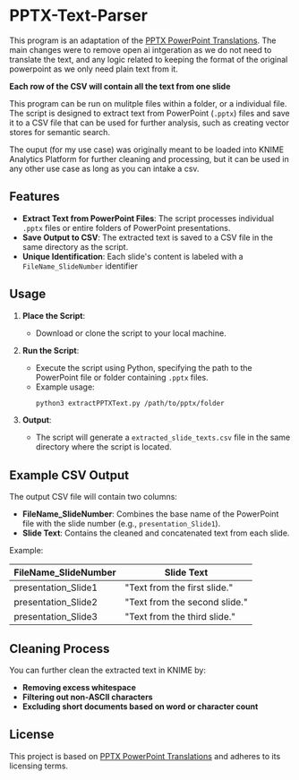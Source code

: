 # PPTX-Text-Parser

This program is an adaptation of the [PPTX PowerPoint Translations](https://github.com/thormander/PPTX-Translator-OpenAI). The main changes were to remove open ai intgeration as we do not need to translate the text, and any logic related to keeping the format of the original powerpoint as we only need plain text from it.

**Each row of the CSV will contain all the text from one slide**

This program can be run on mulitple files within a folder, or a individual file. The script is designed to extract text from PowerPoint (`.pptx`) files and save it to a CSV file that can be used for further analysis, such as creating vector stores for semantic search.

The ouput (for my use case) was originally meant to be loaded into KNIME Analytics Platform for further cleaning and processing, but it can be used in any other use case as long as you can intake a csv.

## Features

- **Extract Text from PowerPoint Files**: The script processes individual `.pptx` files or entire folders of PowerPoint presentations.
- **Save Output to CSV**: The extracted text is saved to a CSV file in the same directory as the script.
- **Unique Identification**: Each slide's content is labeled with a `FileName_SlideNumber` identifier

## Usage

1. **Place the Script**:
   - Download or clone the script to your local machine.

2. **Run the Script**:
   - Execute the script using Python, specifying the path to the PowerPoint file or folder containing `.pptx` files.
   - Example usage:
     ```bash
     python3 extractPPTXText.py /path/to/pptx/folder
     ```

3. **Output**:
   - The script will generate a `extracted_slide_texts.csv` file in the same directory where the script is located.

## Example CSV Output

The output CSV file will contain two columns:

- **FileName_SlideNumber**: Combines the base name of the PowerPoint file with the slide number (e.g., `presentation_Slide1`).
- **Slide Text**: Contains the cleaned and concatenated text from each slide.

Example:

| FileName_SlideNumber | Slide Text                                                          |
|----------------------|---------------------------------------------------------------------|
| presentation_Slide1  | "Text from the first slide."                                        |
| presentation_Slide2  | "Text from the second slide."                                       |
| presentation_Slide3  | "Text from the third slide."                                        |

## Cleaning Process

You can further clean the extracted text in KNIME by:

- **Removing excess whitespace**
- **Filtering out non-ASCII characters**
- **Excluding short documents based on word or character count**

## License

This project is based on [PPTX PowerPoint Translations](https://github.com/thormander/PPTX-Translator-OpenAI) and adheres to its licensing terms.
